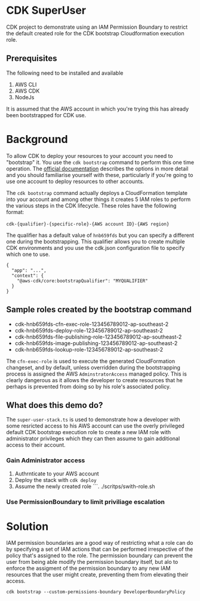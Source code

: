 # CDK SuperUser 
CDK project to demonstrate using an IAM Permission Boundary to restrict the default created role for the CDK bootstrap Cloudformation execution role.

## Prerequisites
The following need to be installed and available

1. AWS CLI
1. AWS CDK
1. NodeJs

It is assumed that the AWS account in which you're trying this has already been bootstrapped for CDK use.

# Background
To allow CDK to deploy your resources to your account you need to "bootstrap" it. You use the ```cdk bootstrap``` command to perform this one time operation. The [official documentation](https://docs.aws.amazon.com/cdk/v2/guide/bootstrapping.html) describes the options in more detail and you should familiarise yourself with these, particularly if you're going to use one account to deploy resources to other accounts.

The ```cdk bootstrap``` command actually deploys a CloudFormation template into your account and among other things it creates 5 IAM roles to perform the various steps in the CDK lifecycle.  These roles have the following format:<br><br>
```cdk-{qualifier}-{specific-role}-{AWS account ID}-{AWS region}```

The qualifier has a default value of ```hnb659fds``` but you can specify a different one during the bootstrapping. This qualifier allows you to create multiple CDK environments and you use the cdk.json configuration file to specify which one to use.

```
{
  "app": "...",
  "context": {
    "@aws-cdk/core:bootstrapQualifier": "MYQUALIFIER"
  }
}
```
## Sample roles created by the bootstrap command
* cdk-hnb659fds-cfn-exec-role-123456789012-ap-southeast-2
* cdk-hnb659fds-deploy-role-123456789012-ap-southeast-2
* cdk-hnb659fds-file-publishing-role-123456789012-ap-southeast-2
* cdk-hnb659fds-image-publishing-123456789012-ap-southeast-2
* cdk-hnb659fds-lookup-role-123456789012-ap-southeast-2

The ```cfn-exec-role``` is used to execute the generated CloudFormation changeset, and by default, unless overridden during the bootstrapping process is assigned the AWS ```AdminstratorAccess``` managed policy.  This is clearly dangerous as it allows the developer to create resources that he perhaps is prevented from doing so by his role's associated policy.

## What does this demo do?
The ```super-user-stack.ts``` is used to demonstrate how a developer with some resricted access to his AWS account can use the overly privileged default CDK bootstrap execution role to create a new IAM role with administrator privileges which they can then assume to gain additional access to their account.

### Gain Administrator access

1. Authrnticate to your AWS account
1. Deploy the stack with ```cdk deploy```
1. Assume the newly created role ```. ./scritps/swith-role.sh

### Use PermissionBoundary to limit priviliage escalation

# Solution

IAM permission boundaries are a good way of restricting what a role can do by specifying a set of IAM actions that can be performed irrespective of the policy that's assigned to the role. The permission boundary can prevent the user from being able modify the permission boundary itself, but alo to enforce the assigment of the permission boundary to any new IAM resources that the user might create, preventing them from elevating their access.

```cdk bootstrap --custom-permissions-boundary DeveloperBoundaryPolicy```
